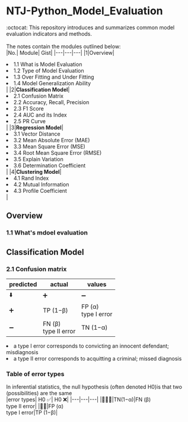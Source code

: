 # NTJ-Python_Model_Evaluation
:octocat: This repository introduces and summarizes common model evaluation indicators and methods.<br></br>
The notes contain the modules outlined below:<br>
|No.| Module| Gist|
|---|---|---|
|1|Overview|<li>1.1 What is Model Evaluation</li><li>1.2 Type of Model Evaluation</li><li>1.3 Over Fitting and Under Fitting</li><li>1.4 Model Generalization Ability</li>|
|2|**Classification Model**|<li>2.1 Confusion Matrix</li><li>2.2 Accuracy, Recall, Precision</li><li>2.3 F1 Score</li><li>2.4 AUC and its Index</li><li>2.5 PR Curve</li>|
|3|**Regression Model**|<li>3.1 Vector Distance</li><li>3.2 Mean Absolute Error (MAE)</li><li>3.3 Mean Square Error (MSE)</li><li>3.4 Root Mean Square Error (RMSE)</li><li>3.5 Explain Variation</li><li>3.6 Determination Coefficient</li>|
|4|**Clustering Model**|<li>4.1 Rand Index</li><li>4.2 Mutual Information</li><li>4.3 Profile Coefficient</li>|

## Overview
### 1.1 What's mdoel evaluation

## Classification Model
### 2.1 Confusion matrix
|predicted|actual|values|
|---|---|---|
|⬇️|➕|➖|
|➕|TP (1−β)|FP (α)<br>type I error|
|➖|FN (β)<br>type II error|TN (1−α)|
<li> a type I error corresponds to convicting an innocent defendant; misdiagnosis </li>
<li> a type II error corresponds to acquitting a criminal; missed diagnosis</li>

### Table of error types
In inferential statistics, the null hypothesis (often denoted H0)is that two (possibilities) are the same <br>
|error types| H0 ✅| H0 ❌|
|---|---|---|
|🙇🏻‍♀️|TN(1−α)|FN (β)<br>type II error|
|🙅‍♀️|FP (α)<br>type I error|TP (1−β)|





